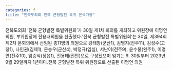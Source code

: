 ```yaml
---
categories: f
title: "전북도의회 전북 균형발전 특위 본격가동"
---
```

전북도의회 ‘전북 균형발전 특별위원회’가 30일 제1차 회의를 개최하고 위원장에 이명연의원, 부위원장에 전용태의원을 선출했다.‘전북 균형발전 특별위원회’는 30일, 제394회 제2차 본회의에서 선임된 총11명의 의원으로 강태창(군산1), 김명지(전주11), 김성수(고창1), 나인권(김제1), 문승우(군산4), 박정규(임실), 서난이(전주9), 윤수봉(완주1), 이명연(전주10), 임승식(정읍1), 전용태(진안)으로 구성됐으며 임기는 9. 30일부터 2023년 9월 29일까지 1년이다.전북 균형발전 특위 위원장으로 선출된 이명연 의원